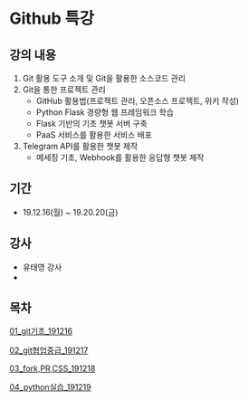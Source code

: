 # Github 특강 

## 강의 내용

1. Git 활용 도구 소개 및 Git을 활용한 소스코드 관리
2. Git을 통한 프로젝트 관리
   - GitHub 활용법(프로젝트 관리, 오픈소스 프로젝트, 위키 작성)
   - Python Flask 경량형 웹 프레임워크 학습
   - Flask 기반의 기초 챗봇 서버 구축
   - PaaS 서비스를 활용한 서비스 배포
3. Telegram API를 활용한 챗봇 제작
   - 메세징 기초, Webhook를 활용한 응답형 챗봇 제작
## 기간

* 19.12.16(월) ~ 19.20.20(금)



## 강사

* 유태영 강사
* 



## 목차

[01_git기초_191216]([https://github.com/PriuS2/TIL/blob/master/%EB%A9%80%ED%8B%B0%EC%BA%A0%ED%8D%BC%EC%8A%A4_%EC%96%B8%EB%A6%AC%EC%96%BCVR%EA%B3%BC%EC%A0%95/Github_%ED%8A%B9%EA%B0%951216_1220/01_git%EA%B8%B0%EC%B4%88_191216.md](https://github.com/PriuS2/TIL/blob/master/멀티캠퍼스_언리얼VR과정/Github_특강1216_1220/01_git기초_191216.md))

[02_git협업중급_191217]([https://github.com/PriuS2/TIL/blob/master/%EB%A9%80%ED%8B%B0%EC%BA%A0%ED%8D%BC%EC%8A%A4_%EC%96%B8%EB%A6%AC%EC%96%BCVR%EA%B3%BC%EC%A0%95/Github_%ED%8A%B9%EA%B0%951216_1220/02_git%ED%98%91%EC%97%85%EC%A4%91%EA%B8%89_191217.md](https://github.com/PriuS2/TIL/blob/master/멀티캠퍼스_언리얼VR과정/Github_특강1216_1220/02_git협업중급_191217.md))

[03_fork,PR,CSS_191218]([https://github.com/PriuS2/TIL/blob/master/%EB%A9%80%ED%8B%B0%EC%BA%A0%ED%8D%BC%EC%8A%A4_%EC%96%B8%EB%A6%AC%EC%96%BCVR%EA%B3%BC%EC%A0%95/Github_%ED%8A%B9%EA%B0%951216_1220/03_fork%2CPR%2CCSS_191218.md](https://github.com/PriuS2/TIL/blob/master/멀티캠퍼스_언리얼VR과정/Github_특강1216_1220/03_fork%2CPR%2CCSS_191218.md))

[04_python실습_191219]([https://github.com/PriuS2/TIL/blob/master/%EB%A9%80%ED%8B%B0%EC%BA%A0%ED%8D%BC%EC%8A%A4_%EC%96%B8%EB%A6%AC%EC%96%BCVR%EA%B3%BC%EC%A0%95/Github_%ED%8A%B9%EA%B0%951216_1220/04_python%EC%8B%A4%EC%8A%B5_191219.md](https://github.com/PriuS2/TIL/blob/master/멀티캠퍼스_언리얼VR과정/Github_특강1216_1220/04_python실습_191219.md))

